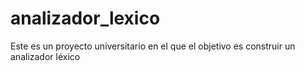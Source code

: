 # analizador_lexico
Este es un proyecto universitario en el que el objetivo es construir un analizador léxico
